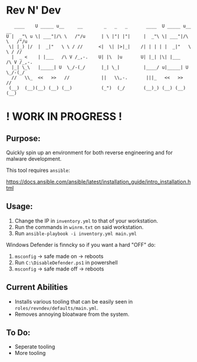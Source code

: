 # Rev N' Dev
```
   ____    U _____ u__     __        _   _   _       ____  U _____ u__     __      
U |  _"\ u \| ___"|/\ \   /"/u      | \ |"| |"|     |  _"\ \| ___"|/\ \   /"/u     
 \| |_) |/  |  _|"   \ \ / //      <|  \| |>|_|    /| | | | |  _|"   \ \ / //      
  |  _ <    | |___   /\ V /_,-.    U| |\  |u       U| |_| |\| |___   /\ V /_,-.    
  |_| \_\   |_____| U  \_/-(_/      |_| \_|         |____/ u|_____| U  \_/-(_/     
  //   \\_  <<   >>   //            ||   \\,-.       |||_   <<   >>   //           
 (__)  (__)(__) (__) (__)           (_")  (_/       (__)_) (__) (__) (__)   
 ```

# ! WORK IN PROGRESS !
## Purpose:
Quickly spin up an environment for both reverse engineering and for malware development. 

This tool requires `ansible`:

https://docs.ansible.com/ansible/latest/installation_guide/intro_installation.html 


## Usage:
1. Change the IP in `inventory.yml` to that of your workstation.
2. Run the commands in `winrm.txt` on said workstation.
3. Run `ansible-playbook -i inventory.yml main.yml`

Windows Defender is finncky so if you want a hard "OFF" do:
1. `msconfig` -> safe made on -> reboots
2. Run `C:\DisableDefender.ps1` in powershell
3. `msconfig` -> safe made off -> reboots

## Current Abilities
- Installs various tooling that can be easily seen in `roles/revndev/defaults/main.yml`.
- Removes annoying bloatware from the system.

## To Do:
- Seperate tooling
- More tooling






